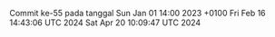 Commit ke-55 pada tanggal Sun Jan 01 14:00 2023 +0100
Fri Feb 16 14:43:06 UTC 2024
Sat Apr 20 10:09:47 UTC 2024
